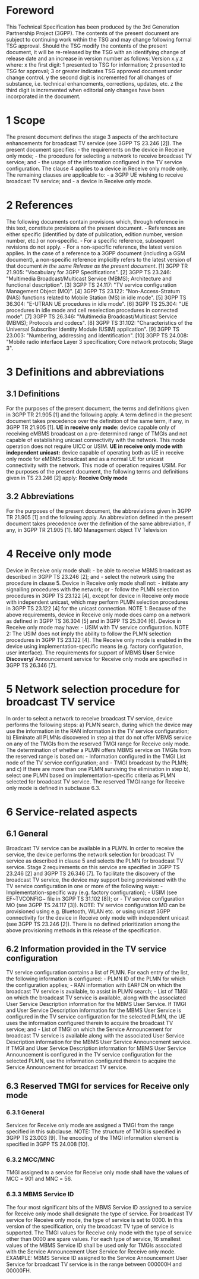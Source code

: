# Foreword
This Technical Specification has been produced by the 3rd Generation
Partnership Project (3GPP).
The contents of the present document are subject to continuing work within the
TSG and may change following formal TSG approval. Should the TSG modify the
contents of the present document, it will be re-released by the TSG with an
identifying change of release date and an increase in version number as
follows:
Version x.y.z
where:
x the first digit:
1 presented to TSG for information;
2 presented to TSG for approval;
3 or greater indicates TSG approved document under change control.
y the second digit is incremented for all changes of substance, i.e. technical
enhancements, corrections, updates, etc.
z the third digit is incremented when editorial only changes have been
incorporated in the document.
# 1 Scope
The present document defines the stage 3 aspects of the architecture
enhancements for broadcast TV service (see 3GPP TS 23.246 [2]).
The present document specifies:
\- the requirements on the device in Receive only mode;
\- the procedure for selecting a network to receive broadcast TV service; and
\- the usage of the information configured in the TV service configuration.
The clause 4 applies to a device in Receive only mode only. The remaining
clauses are applicable to:
\- a 3GPP UE wishing to receive broadcast TV service; and
\- a device in Receive only mode.
# 2 References
The following documents contain provisions which, through reference in this
text, constitute provisions of the present document.
\- References are either specific (identified by date of publication, edition
number, version number, etc.) or non‑specific.
\- For a specific reference, subsequent revisions do not apply.
\- For a non-specific reference, the latest version applies. In the case of a
reference to a 3GPP document (including a GSM document), a non-specific
reference implicitly refers to the latest version of that document _in the
same Release as the present document_.
[1] 3GPP TR 21.905: \"Vocabulary for 3GPP Specifications\".
[2] 3GPP TS 23.246: \"Multimedia Broadcast/Multicast Service (MBMS);
Architecture and functional description\".
[3] 3GPP TS 24.117: \"TV service configuration Management Object (MO)\".
[4] 3GPP TS 23.122: \"Non-Access-Stratum (NAS) functions related to Mobile
Station (MS) in idle mode\".
[5] 3GPP TS 36.304: \"E-UTRAN UE procedures in idle mode\".
[6] 3GPP TS 25.304: \"UE procedures in idle mode and cell reselection
procedures in connected mode\".
[7] 3GPP TS 26.346: \"Multimedia Broadcast/Multicast Service (MBMS); Protocols
and codecs\".
[8] 3GPP TS 31.102: \"Characteristics of the Universal Subscriber Identity
Module (USIM) application\".
[9] 3GPP TS 23.003: \"Numbering, addressing and identification\".
[10] 3GPP TS 24.008: \"Mobile radio interface Layer 3 specification; Core
network protocols; Stage 3\".
# 3 Definitions and abbreviations
## 3.1 Definitions
For the purposes of the present document, the terms and definitions given in
3GPP TR 21.905 [1] and the following apply. A term defined in the present
document takes precedence over the definition of the same term, if any, in
3GPP TR 21.905 [1].
**UE in receive only mode:** device capable only of receiving eMBMS broadcast
on a pre-determined range of TMGIs and not capable of establishing unicast
connectivity with the network. This mode operation does not require UICC or
USIM.
**UE in receive only mode with independent unicast:** device capable of
operating both as UE in receive only mode for eMBMS broadcast and as a normal
UE for unicast connectivity with the network. This mode of operation requires
USIM.
For the purposes of the present document, the following terms and definitions
given in TS 23.246 [2] apply:
**Receive Only mode**
## 3.2 Abbreviations
For the purposes of the present document, the abbreviations given in 3GPP TR
21.905 [1] and the following apply. An abbreviation defined in the present
document takes precedence over the definition of the same abbreviation, if
any, in 3GPP TR 21.905 [1].
MO Management object
TV Television
# 4 Receive only mode
Device in Receive only mode shall:
\- be able to receive MBMS broadcast as described in 3GPP TS 23.246 [2]; and
\- select the network using the procedure in clause 5.
Device in Receive only mode shall not:
\- initiate any signalling procedures with the network; or
\- follow the PLMN selection procedures in 3GPP TS 23.122 [4], except for
device in Receive only mode with independent unicast, which may perform PLMN
selection procedures in 3GPP TS 23.122 [4] for the unicast connection.
NOTE 1: Because of the above requirements, device in Receive only mode does
camp on a network as defined in 3GPP TS 36.304 [5] and in 3GPP TS 25.304 [6].
Device in Receive only mode may have:
\- USIM with TV service configuration.
NOTE 2: The USIM does not imply the ability to follow the PLMN selection
procedures in 3GPP TS 23.122 [4].
The Receive only mode is enabled in the device using implementation-specific
means (e.g. factory configuration, user interface).
The requirements for support of MBMS **User** Service **Discovery/**
Announcement service for Receive only mode are specified in 3GPP TS 26.346
[7].
# 5 Network selection procedure for broadcast TV service
In order to select a network to receive broadcast TV service, device performs
the following steps:
a) PLMN search, during which the device may use the information in the RAN
information in the TV service configuration;
b) Eliminate all PLMNs discovered in step a) that do not offer MBMS service on
any of the TMGIs from the reserved TMGI range for Receive only mode. The
determination of whether a PLMN offers MBMS service on TMGIs from the reserved
range is based on:
\- Information configured in the TMGI List node of the TV service
configuration; and
\- TMGI broadcast by the PLMN; and
c) If there are more than one PLMN surviving the elimination in step b),
select one PLMN based on implementation-specific criteria as PLMN selected for
broadcast TV service.
The reserved TMGI range for Receive only mode is defined in subclause 6.3.
# 6 Service-related aspects
## 6.1 General
Broadcast TV service can be available in a PLMN. In order to receive the
service, the device performs the network selection for broadcast TV service as
described in clause 5 and selects the PLMN for broadcast TV service. Stage 2
requirements on this service are specified in 3GPP TS 23.246 [2] and 3GPP TS
26.346 [7].
To facilitate the discovery of the broadcast TV service, the device may
support being provisioned with the TV service configuration in one or more of
the following ways:
\- Implementation-specific way (e.g. factory configuration);
\- USIM (see EF~TVCONFIG~ file in 3GPP TS 31.102 [8]); or
\- TV service configuration MO (see 3GPP TS 24.117 [3]).
NOTE: TV service configuration MO can be provisioned using e.g. Bluetooth,
WLAN etc. or using unicast 3GPP connectivity for the device in Receive only
mode with independent unicast (see 3GPP TS 23.246 [2]).
There is no defined prioritization among the above provisioning methods in
this release of the specification.
## 6.2 Information provided in the TV service configuration
TV service configuration contains a list of PLMN. For each entry of the list,
the following information is configured:
\- PLMN ID of the PLMN for which the configuration applies;
\- RAN information with EARFCN on which the broadcast TV service is available,
to assist in PLMN search;
\- List of TMGI on which the broadcast TV service is available, along with the
associated User Service Description information for the MBMS User Service. If
TMGI and User Service Description information for the MBMS User Service is
configured in the TV service configuration for the selected PLMN, the UE uses
the information configured therein to acquire the broadcast TV service; and
\- List of TMGI on which the Service Announcement for broadcast TV service is
available along with the associated User Service Description information for
the MBMS User Service Announcement service. If TMGI and User Service
Description information for MBMS User Service Announcement is configured in
the TV service configuration for the selected PLMN, use the information
configured therein to acquire the Service Announcement for broadcast TV
service.
## 6.3 Reserved TMGI for services for Receive only mode
### 6.3.1 General
Services for Receive only mode are assigned a TMGI from the range specified in
this subclause.
NOTE: The structure of TMGI is specified in 3GPP TS 23.003 [9]. The encoding
of the TMGI information element is specified in 3GPP TS 24.008 [10].
### 6.3.2 MCC/MNC
TMGI assigned to a service for Receive only mode shall have the values of MCC
= 901 and MNC = 56.
### 6.3.3 MBMS Service ID
The four most significant bits of the MBMS Service ID assigned to a service
for Receive only mode shall designate the type of service. For broadcast TV
service for Receive only mode, the type of service is set to 0000. In this
version of the specification, only the broadcast TV type of service is
supported. The TMGI values for Receive only mode with the type of service
other than 0000 are spare values.
For each type of service, 16 smallest values of the MBMS Service ID shall be
used only for TMGIs associated with the Service Announcement User Service for
Receive only mode.
EXAMPLE: MBMS Service ID assigned to the Service Announcement User Service for
broadcast TV service is in the range between 000000H and 00000FH.
#